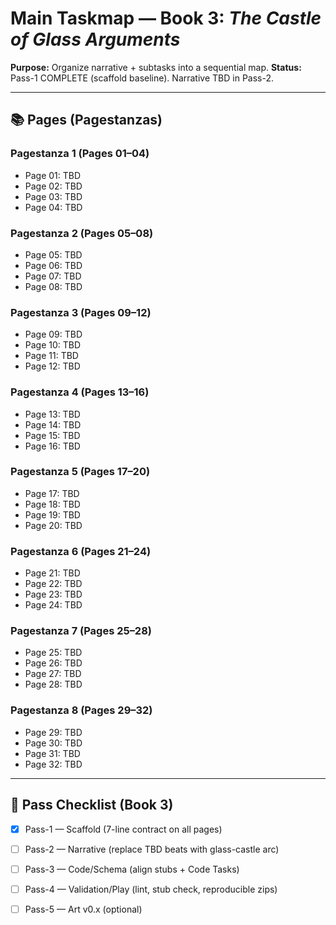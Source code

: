 # Main Taskmap — Book 3: *The Castle of Glass Arguments*

**Purpose:** Organize narrative + subtasks into a sequential map.
**Status:** Pass-1 COMPLETE (scaffold baseline). Narrative TBD in Pass-2.

---

## 📚 Pages (Pagestanzas)

### Pagestanza 1 (Pages 01–04)
- Page 01: TBD
- Page 02: TBD
- Page 03: TBD
- Page 04: TBD

### Pagestanza 2 (Pages 05–08)
- Page 05: TBD
- Page 06: TBD
- Page 07: TBD
- Page 08: TBD

### Pagestanza 3 (Pages 09–12)
- Page 09: TBD
- Page 10: TBD
- Page 11: TBD
- Page 12: TBD

### Pagestanza 4 (Pages 13–16)
- Page 13: TBD
- Page 14: TBD
- Page 15: TBD
- Page 16: TBD

### Pagestanza 5 (Pages 17–20)
- Page 17: TBD
- Page 18: TBD
- Page 19: TBD
- Page 20: TBD

### Pagestanza 6 (Pages 21–24)
- Page 21: TBD
- Page 22: TBD
- Page 23: TBD
- Page 24: TBD

### Pagestanza 7 (Pages 25–28)
- Page 25: TBD
- Page 26: TBD
- Page 27: TBD
- Page 28: TBD

### Pagestanza 8 (Pages 29–32)
- Page 29: TBD
- Page 30: TBD
- Page 31: TBD
- Page 32: TBD

---

## 🔧 Pass Checklist (Book 3)
- [x] Pass-1 — Scaffold (7-line contract on all pages)
- [ ] Pass-2 — Narrative (replace TBD beats with glass-castle arc)
- [ ] Pass-3 — Code/Schema (align stubs + Code Tasks)
- [ ] Pass-4 — Validation/Play (lint, stub check, reproducible zips)
- [ ] Pass-5 — Art v0.x (optional)

